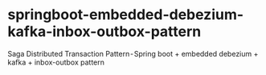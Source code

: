 # springboot-embedded-debezium-kafka-inbox-outbox-pattern
Saga Distributed Transaction Pattern - Spring boot + embedded debezium + kafka + inbox-outbox pattern
